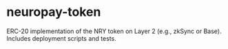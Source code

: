 # neuropay-token
ERC-20 implementation of the NRY token on Layer 2 (e.g., zkSync or Base). Includes deployment scripts and tests.
